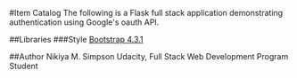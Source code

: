#Item Catalog
The following is a Flask full stack application demonstrating authentication using Google's oauth API.

##Libraries
###Style
[Bootstrap 4.3.1](https://getbootstrap.com/docs/4.3/layout/overview/)

##Author
Nikiya M. Simpson
Udacity, Full Stack Web Development Program Student